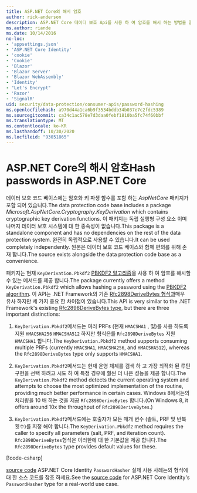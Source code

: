 ```yaml
---
title: ASP.NET Core의 해시 암호
author: rick-anderson
description: ASP.NET Core 데이터 보호 Api를 사용 하 여 암호를 해시 하는 방법을 알아봅니다.
ms.author: riande
ms.date: 10/14/2016
no-loc:
- 'appsettings.json'
- 'ASP.NET Core Identity'
- 'cookie'
- 'Cookie'
- 'Blazor'
- 'Blazor Server'
- 'Blazor WebAssembly'
- 'Identity'
- "Let's Encrypt"
- 'Razor'
- 'SignalR'
uid: security/data-protection/consumer-apis/password-hashing
ms.openlocfilehash: a970d44a1ca6b9f3534bddb34b037e7c2fdc5389
ms.sourcegitcommit: ca34c1ac578e7d3daa0febf1810ba5fc74f60bbf
ms.translationtype: MT
ms.contentlocale: ko-KR
ms.lasthandoff: 10/30/2020
ms.locfileid: "93051865"
---
```

# <a name="hash-passwords-in-aspnet-core"></a><span data-ttu-id="28518-103">ASP.NET Core의 해시 암호</span><span class="sxs-lookup"><span data-stu-id="28518-103">Hash passwords in ASP.NET Core</span></span>

<span data-ttu-id="28518-104">데이터 보호 코드 베이스에는 암호화 키 파생 함수를 포함 하는 *AspNetCore* 패키지가 포함 되어 있습니다.</span><span class="sxs-lookup"><span data-stu-id="28518-104">The data protection code base includes a package *Microsoft.AspNetCore.Cryptography.KeyDerivation* which contains cryptographic key derivation functions.</span></span> <span data-ttu-id="28518-105">이 패키지는 독립 실행형 구성 요소 이며 나머지 데이터 보호 시스템에 대 한 종속성이 없습니다.</span><span class="sxs-lookup"><span data-stu-id="28518-105">This package is a standalone component and has no dependencies on the rest of the data protection system.</span></span> <span data-ttu-id="28518-106">완전히 독립적으로 사용할 수 있습니다.</span><span class="sxs-lookup"><span data-stu-id="28518-106">It can be used completely independently.</span></span> <span data-ttu-id="28518-107">원본은 데이터 보호 코드 베이스와 함께 편의를 위해 존재 합니다.</span><span class="sxs-lookup"><span data-stu-id="28518-107">The source exists alongside the data protection code base as a convenience.</span></span>

<span data-ttu-id="28518-108">패키지는 현재 `KeyDerivation.Pbkdf2` [PBKDF2 알고리즘](https://tools.ietf.org/html/rfc2898#section-5.2)을 사용 하 여 암호를 해시할 수 있는 메서드를 제공 합니다.</span><span class="sxs-lookup"><span data-stu-id="28518-108">The package currently offers a method `KeyDerivation.Pbkdf2` which allows hashing a password using the [PBKDF2 algorithm](https://tools.ietf.org/html/rfc2898#section-5.2).</span></span> <span data-ttu-id="28518-109">이 API는 .NET Framework의 기존 [Rfc2898DeriveBytes 형식과](/dotnet/api/system.security.cryptography.rfc2898derivebytes)매우 유사 하지만 세 가지 중요 한 차이점이 있습니다.</span><span class="sxs-lookup"><span data-stu-id="28518-109">This API is very similar to the .NET Framework's existing [Rfc2898DeriveBytes type](/dotnet/api/system.security.cryptography.rfc2898derivebytes), but there are three important distinctions:</span></span>

1. <span data-ttu-id="28518-110">`KeyDerivation.Pbkdf2`메서드는 여러 PRFs (현재 `HMACSHA1` , 및)를 사용 하도록 지원 `HMACSHA256` `HMACSHA512` 하지만 형식은를 `Rfc2898DeriveBytes` 지원 `HMACSHA1` 합니다.</span><span class="sxs-lookup"><span data-stu-id="28518-110">The `KeyDerivation.Pbkdf2` method supports consuming multiple PRFs (currently `HMACSHA1`, `HMACSHA256`, and `HMACSHA512`), whereas the `Rfc2898DeriveBytes` type only supports `HMACSHA1`.</span></span>

2. <span data-ttu-id="28518-111">`KeyDerivation.Pbkdf2`메서드는 현재 운영 체제를 검색 하 고 가장 최적화 된 루틴 구현을 선택 하려고 시도 하 여 특정 경우에 훨씬 더 나은 성능을 제공 합니다.</span><span class="sxs-lookup"><span data-stu-id="28518-111">The `KeyDerivation.Pbkdf2` method detects the current operating system and attempts to choose the most optimized implementation of the routine, providing much better performance in certain cases.</span></span> <span data-ttu-id="28518-112">Windows 8에서는의 처리량을 10 배 하는 것을 제공 `Rfc2898DeriveBytes` 합니다.</span><span class="sxs-lookup"><span data-stu-id="28518-112">(On Windows 8, it offers around 10x the throughput of `Rfc2898DeriveBytes`.)</span></span>

3. <span data-ttu-id="28518-113">`KeyDerivation.Pbkdf2`메서드에는 호출자가 모든 매개 변수 (솔트, PRF 및 반복 횟수)를 지정 해야 합니다.</span><span class="sxs-lookup"><span data-stu-id="28518-113">The `KeyDerivation.Pbkdf2` method requires the caller to specify all parameters (salt, PRF, and iteration count).</span></span> <span data-ttu-id="28518-114">`Rfc2898DeriveBytes`형식은 이러한에 대 한 기본값을 제공 합니다.</span><span class="sxs-lookup"><span data-stu-id="28518-114">The `Rfc2898DeriveBytes` type provides default values for these.</span></span>

[!code-csharp[](password-hashing/samples/passwordhasher.cs)]

<span data-ttu-id="28518-115">[source code](https://github.com/dotnet/AspNetCore/blob/master/src/Identity/Extensions.Core/src/PasswordHasher.cs) ASP.NET Core Identity `PasswordHasher` 실제 사용 사례는의 형식에 대 한 소스 코드를 참조 하세요.</span><span class="sxs-lookup"><span data-stu-id="28518-115">See the [source code](https://github.com/dotnet/AspNetCore/blob/master/src/Identity/Extensions.Core/src/PasswordHasher.cs) for ASP.NET Core Identity's `PasswordHasher` type for a real-world use case.</span></span>
